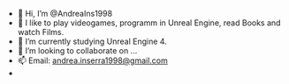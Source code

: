 - 👋 Hi, I’m @AndreaIns1998
- 👀 I like to play videogames, programm in Unreal Engine, read Books and watch Films.
- 🌱 I’m currently studying Unreal Engine 4.
- 💞️ I’m looking to collaborate on ...
- 📫 Email: andrea.inserra1998@gmail.com
- 
<!---
AndreaIns1998/AndreaIns1998 is a ✨ special ✨ repository because its `README.md` (this file) appears on your GitHub profile.
You can click the Preview link to take a look at your changes.
--->
